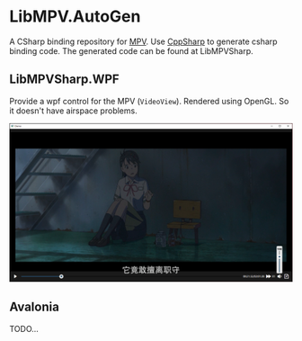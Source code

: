 # LibMPV.AutoGen

A CSharp binding repository for [MPV](https://github.com/mpv-player/mpv). Use [CppSharp](https://github.com/mono/CppSharp) to generate csharp binding code. The generated code can be found at LibMPVSharp.

## LibMPVSharp.WPF

Provide a wpf control for the MPV (`VideoView`). Rendered using OpenGL. So it doesn't have airspace problems.

![wpfdemo](imgs/wpfdemo.png)

## Avalonia

TODO...
